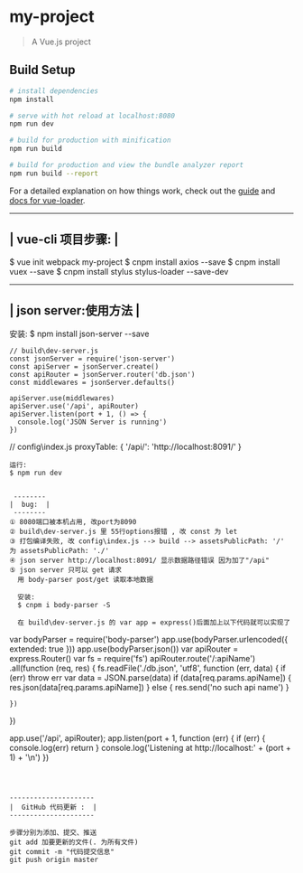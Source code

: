 # my-project

> A Vue.js project

## Build Setup

``` bash
# install dependencies
npm install

# serve with hot reload at localhost:8080
npm run dev

# build for production with minification
npm run build

# build for production and view the bundle analyzer report
npm run build --report
```

For a detailed explanation on how things work, check out the [guide](http://vuejs-templates.github.io/webpack/) and [docs for vue-loader](http://vuejs.github.io/vue-loader).

 ----------------------
|   vue-cli 项目步骤:  |
 ----------------------
$ vue init webpack my-project
$ cnpm install axios --save
$ cnpm install vuex --save
$ cnpm install stylus stylus-loader --save-dev


 --------------------------
|   json server:使用方法   |
 --------------------------
安装:
$ npm install json-server --save

```````````````````````````````````````````````````````````````````
// build\dev-server.js
const jsonServer = require('json-server')
const apiServer = jsonServer.create()
const apiRouter = jsonServer.router('db.json')
const middlewares = jsonServer.defaults()

apiServer.use(middlewares)
apiServer.use('/api', apiRouter)
apiServer.listen(port + 1, () => {
  console.log('JSON Server is running')
})
```````````````````````````````````````````````````````````````````

// config\index.js
proxyTable: {
    '/api/': 'http://localhost:8091/'
}
```````````````````````````````````````````````````````````````````
运行:
$ npm run dev


 --------
|  bug:  |
 --------
① 8080端口被本机占用, 改port为8090
② build\dev-server.js 里 55行options报错 , 改 const 为 let
③ 打包编译失败, 改 config\index.js --> build --> assetsPublicPath: '/' 为 assetsPublicPath: './'
④ json server http://localhost:8091/ 显示数据路径错误 因为加了"/api"
⑤ json server 只可以 get 请求
  用 body-parser post/get 读取本地数据

  安装:
  $ cnpm i body-parser -S

  在 build\dev-server.js 的 var app = express()后面加上以下代码就可以实现了
  ``````````````````````````````````````````````````````````````````````````
  var bodyParser = require('body-parser')
  app.use(bodyParser.urlencoded({ extended: true }))
  app.use(bodyParser.json())
  var apiRouter = express.Router()
  var fs = require('fs')
  apiRouter.route('/:apiName')
  .all(function (req, res) {
    fs.readFile('./db.json', 'utf8', function (err, data) {
      if (err) throw err
      var data = JSON.parse(data)
      if (data[req.params.apiName]) {
        res.json(data[req.params.apiName])
      }
      else {
        res.send('no such api name')
      }

    })
  })

  app.use('/api', apiRouter);
  app.listen(port + 1, function (err) {
    if (err) {
      console.log(err)
      return
    }
    console.log('Listening at http://localhost:' + (port + 1) + '\n')
  })
  ``````````````````````````````````````````````````````````````````````````



 ---------------------
|  GitHub 代码更新 :  |
 ---------------------

步骤分别为添加、提交、推送
git add 加要更新的文件(. 为所有文件)
git commit -m "代码提交信息"
git push origin master